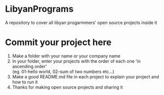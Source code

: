 # LibyanPrograms
A repository to cover all libyan progarmmers' open source projects inside it

# Commit your project here
<ol>
  <li>Make a folder with your name or your company name</li>
  <li>In your folder, enter your projects with the order of each one 'in ascending order'<br>(eg. 01-hello world, 02-sum of two numbers etc...)</li>
  <li>Make a good README.md file in each project to explain your project and how to run it</li>
  <li>Thanks for making open source projects and sharing it</li>
</ol>

